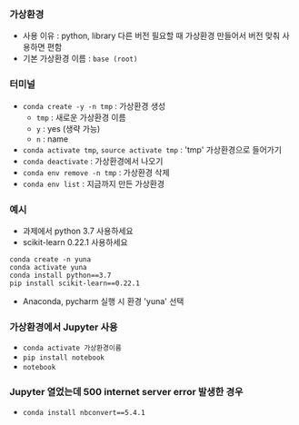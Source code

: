 
### 가상환경
- 사용 이유 : python, library 다른 버전 필요할 때 가상환경 만들어서 버전 맞춰 사용하면 편함
- 기본 가상환경 이름 : `base (root)`

### 터미널
- `conda create -y -n tmp` : 가상환경 생성
  - `tmp` : 새로운 가상환경 이름
  - `y` : yes (생략 가능)
  - `n` : name
- `conda activate tmp`, `source activate tmp` : 'tmp' 가상환경으로 들어가기
- `conda deactivate` : 가상환경에서 나오기
- `conda env remove -n tmp` : 가상환경 삭제
- `conda env list` : 지금까지 만든 가상환경 

### 예시
- 과제에서 python 3.7 사용하세요
- scikit-learn 0.22.1 사용하세요
```
conda create -n yuna
conda activate yuna
conda install python==3.7
pip install scikit-learn==0.22.1
```
- Anaconda, pycharm 실행 시 환경 'yuna' 선택

### 가상환경에서 Jupyter 사용
- `conda activate 가상환경이름`
- `pip install notebook`
- `notebook`

### Jupyter 열었는데 500 internet server error 발생한 경우
- `conda install nbconvert==5.4.1`

